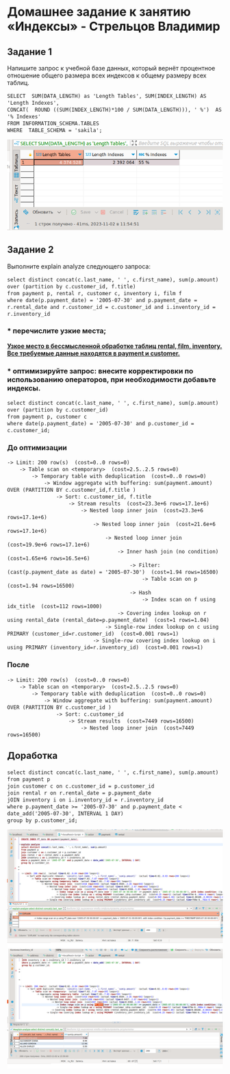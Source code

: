 # Домашнее задание к занятию «Индексы» - Стрельцов Владимир

## Задание 1
Напишите запрос к учебной базе данных, который вернёт процентное отношение общего размера всех индексов к общему размеру всех таблиц.

```
SELECT  SUM(DATA_LENGTH) as 'Length Tables', SUM(INDEX_LENGTH) AS 'Length Indexes',
CONCAT(  ROUND ((SUM(INDEX_LENGTH)*100 / SUM(DATA_LENGTH))), ' %')  AS '% Indexes'
FROM INFORMATION_SCHEMA.TABLES
WHERE  TABLE_SCHEMA = 'sakila';
```
![img](/img/2023-11-02_11-54-56.png)

## Задание 2
Выполните explain analyze следующего запроса:
```
select distinct concat(c.last_name, ' ', c.first_name), sum(p.amount) over (partition by c.customer_id, f.title)
from payment p, rental r, customer c, inventory i, film f
where date(p.payment_date) = '2005-07-30' and p.payment_date = r.rental_date and r.customer_id = c.customer_id and i.inventory_id = r.inventory_id
```
### * перечислите узкие места;

<ins> **Узкое место в бессмысленной обработке таблиц rental, film, inventory. Все требуемые данные находятся в payment и customer.** </ins>

### * оптимизируйте запрос: внесите корректировки по использованию операторов, при необходимости добавьте индексы.
```
select distinct concat(c.last_name, ' ', c.first_name), sum(p.amount) over (partition by c.customer_id)
from payment p, customer c
where date(p.payment_date) = '2005-07-30' and p.customer_id = c.customer_id;
```

### До оптимизации
```
-> Limit: 200 row(s)  (cost=0..0 rows=0)
    -> Table scan on <temporary>  (cost=2.5..2.5 rows=0)
        -> Temporary table with deduplication  (cost=0..0 rows=0)
            -> Window aggregate with buffering: sum(payment.amount) OVER (PARTITION BY c.customer_id,f.title ) 
                -> Sort: c.customer_id, f.title
                    -> Stream results  (cost=23.3e+6 rows=17.1e+6)
                        -> Nested loop inner join  (cost=23.3e+6 rows=17.1e+6)
                            -> Nested loop inner join  (cost=21.6e+6 rows=17.1e+6)
                                -> Nested loop inner join  (cost=19.9e+6 rows=17.1e+6)
                                    -> Inner hash join (no condition)  (cost=1.65e+6 rows=16.5e+6)
                                        -> Filter: (cast(p.payment_date as date) = '2005-07-30')  (cost=1.94 rows=16500)
                                            -> Table scan on p  (cost=1.94 rows=16500)
                                        -> Hash
                                            -> Index scan on f using idx_title  (cost=112 rows=1000)
                                    -> Covering index lookup on r using rental_date (rental_date=p.payment_date)  (cost=1 rows=1.04)
                                -> Single-row index lookup on c using PRIMARY (customer_id=r.customer_id)  (cost=0.001 rows=1)
                            -> Single-row covering index lookup on i using PRIMARY (inventory_id=r.inventory_id)  (cost=0.001 rows=1)
```
### После
```
-> Limit: 200 row(s)  (cost=0..0 rows=0)
    -> Table scan on <temporary>  (cost=2.5..2.5 rows=0)
        -> Temporary table with deduplication  (cost=0..0 rows=0)
            -> Window aggregate with buffering: sum(payment.amount) OVER (PARTITION BY c.customer_id ) 
                -> Sort: c.customer_id
                    -> Stream results  (cost=7449 rows=16500)
                        -> Nested loop inner join  (cost=7449 rows=16500)
```

## Доработка

```
select distinct concat(c.last_name, ' ', c.first_name), sum(p.amount) 
from payment p 
join customer c on c.customer_id = p.customer_id
join rental r on r.rental_date = p.payment_date
jOIN inventory i on i.inventory_id = r.inventory_id 
where p.payment_date >= '2005-07-30' and p.payment_date < date_add('2005-07-30', INTERVAL 1 DAY) 
group by p.customer_id;
```
![img](/img/2023-11-02_13-34-07.png)
![img](/img/2023-11-02_13-32-27.png)

